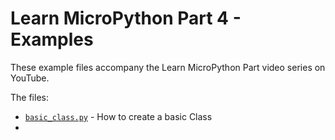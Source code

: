 # Learn MicroPython Part 4 - Examples

These example files accompany the Learn MicroPython Part video series on YouTube.

The files:
- [`basic_class.py`](01_basic_class.py) - How to create a basic Class
- 
